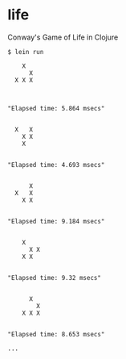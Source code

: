 # life

Conway's Game of Life in Clojure

    $ lein run

        X
          X
      X X X



    "Elapsed time: 5.864 msecs"


      X   X
        X X
        X


    "Elapsed time: 4.693 msecs"


          X
      X   X
        X X


    "Elapsed time: 9.184 msecs"


        X
          X X
        X X


    "Elapsed time: 9.32 msecs"


          X
            X
        X X X


    "Elapsed time: 8.653 msecs"

    ...
